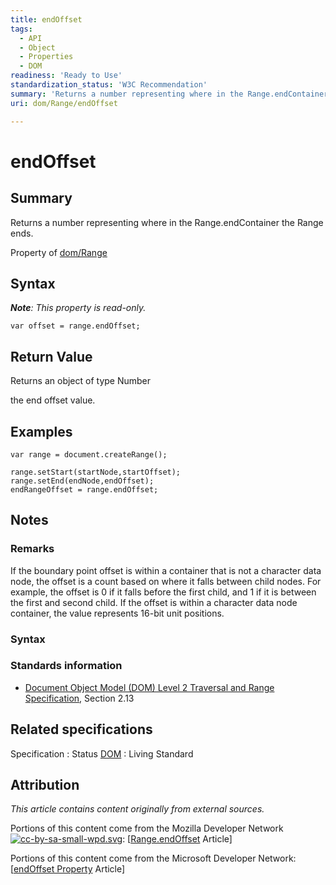 ```yaml
---
title: endOffset
tags:
  - API
  - Object
  - Properties
  - DOM
readiness: 'Ready to Use'
standardization_status: 'W3C Recommendation'
summary: 'Returns a number representing where in the Range.endContainer the Range ends.'
uri: dom/Range/endOffset

---
```

# endOffset

## Summary

Returns a number representing where in the Range.endContainer the Range ends.

<span data-meta="applies_to" data-type="key">Property of <span data-type="value">[dom/Range](/dom/Range)</span></span>

## Syntax

***Note**: This property is read-only.*

``` {.js}
var offset = range.endOffset;
```

## Return Value

<span data-meta="return" data-type="key">Returns an object of type <span data-type="value">Number</span></span>

the end offset value.

## Examples

``` {.js}
var range = document.createRange();

range.setStart(startNode,startOffset);
range.setEnd(endNode,endOffset);
endRangeOffset = range.endOffset;
```

## Notes

### Remarks

If the boundary point offset is within a container that is not a character data node, the offset is a count based on where it falls between child nodes. For example, the offset is 0 if it falls before the first child, and 1 if it is between the first and second child. If the offset is within a character data node container, the value represents 16-bit unit positions.

### Syntax

### Standards information

-   [Document Object Model (DOM) Level 2 Traversal and Range Specification](http://go.microsoft.com/fwlink/p/?linkid=182712), Section 2.13

## Related specifications

Specification
:   Status
[DOM](http://dom.spec.whatwg.org/#dom-range-endoffset)
:   Living Standard

## Attribution

*This article contains content originally from external sources.*

Portions of this content come from the Mozilla Developer Network [![cc-by-sa-small-wpd.svg](/assets/thumb/8/8c/cc-by-sa-small-wpd.svg/120px-cc-by-sa-small-wpd.svg.png)](http://creativecommons.org/licenses/by-sa/3.0/us/): [[Range.endOffset](https://developer.mozilla.org/en-US/docs/Web/API/Range.endOffset) Article]

Portions of this content come from the Microsoft Developer Network: [[endOffset Property](http://msdn.microsoft.com/en-us/library/ie/ff974928(v=vs.85).aspx) Article]

